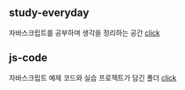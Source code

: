 ## study-everyday

자바스크립트를 공부하며 생각을 정리하는 공간 [click](./study-everyday/)

## js-code

자바스크립트 예제 코드와 실습 프로젝트가 담긴 폴더 [click](./js-code/)
